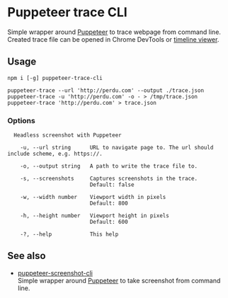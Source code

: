 # Puppeteer trace CLI

Simple wrapper around [Puppeteer](https://github.com/GoogleChrome/puppeteer)
to trace webpage from command line.  
Created trace file can be opened in Chrome DevTools or
[timeline viewer](https://chromedevtools.github.io/timeline-viewer/).

## Usage

```shell
npm i [-g] puppeteer-trace-cli

puppeteer-trace --url 'http://perdu.com' --output ./trace.json
puppeteer-trace -u 'http://perdu.com' -o - > /tmp/trace.json
puppeteer-trace 'http://perdu.com' > trace.json

```

### Options

```
  Headless screenshot with Puppeteer

    -u, --url string      URL to navigate page to. The url should include scheme, e.g. https://.

    -o, --output string   A path to write the trace file to.

    -s, --screenshots     Captures screenshots in the trace.
                          Default: false

    -w, --width number    Viewport width in pixels
                          Default: 800

    -h, --height number   Viewport height in pixels
                          Default: 600

    -?, --help            This help
```

## See also

- [puppeteer-screenshot-cli](https://www.npmjs.com/package/puppeteer-screenshot-cli)  
  Simple wrapper around [Puppeteer](https://github.com/GoogleChrome/puppeteer) to take screenshot from command line.
